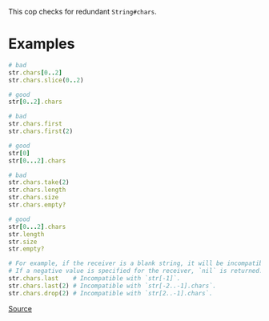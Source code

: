 
This cop checks for redundant `String#chars`.

# Examples

```ruby
# bad
str.chars[0..2]
str.chars.slice(0..2)

# good
str[0..2].chars

# bad
str.chars.first
str.chars.first(2)

# good
str[0]
str[0...2].chars

# bad
str.chars.take(2)
str.chars.length
str.chars.size
str.chars.empty?

# good
str[0...2].chars
str.length
str.size
str.empty?

# For example, if the receiver is a blank string, it will be incompatible.
# If a negative value is specified for the receiver, `nil` is returned.
str.chars.last    # Incompatible with `str[-1]`.
str.chars.last(2) # Incompatible with `str[-2..-1].chars`.
str.chars.drop(2) # Incompatible with `str[2..-1].chars`.
```

[Source](http://www.rubydoc.info/gems/rubocop/RuboCop/Cop/Performance/RedundantStringChars)